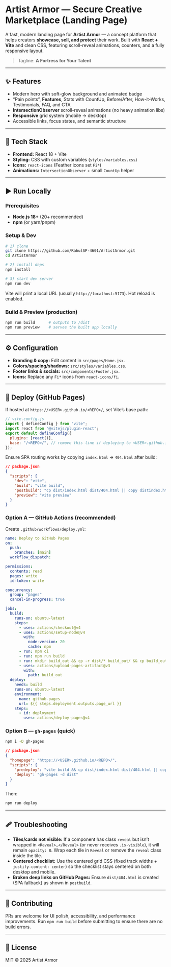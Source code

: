 # Artist Armor — Secure Creative Marketplace (Landing Page)

A fast, modern landing page for **Artist Armor** — a concept platform that helps creators **showcase, sell, and protect** their work.
Built with **React + Vite** and clean CSS, featuring scroll-reveal animations, counters, and a fully responsive layout.

> Tagline: **A Fortress for Your Talent**

---

## ✨ Features

- Modern hero with soft-glow background and animated badge
- “Pain points”, **Features**, Stats with CountUp, Before/After, How-it-Works, Testimonials, FAQ, and CTA
- **IntersectionObserver** scroll-reveal animations (no heavy animation libs)
- **Responsive** grid system (mobile → desktop)
- Accessible links, focus states, and semantic structure

---

## 🧱 Tech Stack

- **Frontend:** React 18 + Vite
- **Styling:** CSS with custom variables (`styles/variables.css`)
- **Icons:** `react-icons` (Feather icons set `Fi*`)
- **Animations:** `IntersectionObserver` + small `CountUp` helper

---

## ▶️ Run Locally

### Prerequisites

- **Node.js 18+** (20+ recommended)
- **npm** (or yarn/pnpm)

### Setup & Dev

```bash
# 1) clone
git clone https://github.com/RahulSP-4601/ArtistArmor.git
cd ArtistArmor

# 2) install deps
npm install

# 3) start dev server
npm run dev
```

Vite will print a local URL (usually `http://localhost:5173`). Hot reload is enabled.

### Build & Preview (production)

```bash
npm run build      # outputs to /dist
npm run preview    # serves the built app locally
```

---

## ⚙️ Configuration

- **Branding & copy:** Edit content in `src/pages/Home.jsx`.
- **Colors/spacing/shadows:** `src/styles/variables.css`.
- **Footer links & socials:** `src/components/Footer.jsx`.
- **Icons:** Replace any `Fi*` icons from `react-icons/fi`.

---

## 🚀 Deploy (GitHub Pages)

If hosted at `https://<USER>.github.io/<REPO>/`, set Vite’s base path:

```js
// vite.config.js
import { defineConfig } from "vite";
import react from "@vitejs/plugin-react";
export default defineConfig({
  plugins: [react()],
  base: "/<REPO>/", // remove this line if deploying to <USER>.github.io root
});
```

Ensure SPA routing works by copying `index.html` → `404.html` after build:

```json
// package.json
{
  "scripts": {
    "dev": "vite",
    "build": "vite build",
    "postbuild": "cp dist/index.html dist/404.html || copy distindex.html dist\404.html",
    "preview": "vite preview"
  }
}
```

### Option A — GitHub Actions (recommended)

Create `.github/workflows/deploy.yml`:

```yaml
name: Deploy to GitHub Pages
on:
  push:
    branches: [main]
  workflow_dispatch:

permissions:
  contents: read
  pages: write
  id-token: write

concurrency:
  group: "pages"
  cancel-in-progress: true

jobs:
  build:
    runs-on: ubuntu-latest
    steps:
      - uses: actions/checkout@v4
      - uses: actions/setup-node@v4
        with:
          node-version: 20
          cache: npm
      - run: npm ci
      - run: npm run build
      - run: mkdir build_out && cp -r dist/* build_out/ && cp build_out/index.html build_out/404.html
      - uses: actions/upload-pages-artifact@v3
        with:
          path: build_out
  deploy:
    needs: build
    runs-on: ubuntu-latest
    environment:
      name: github-pages
      url: ${{ steps.deployment.outputs.page_url }}
    steps:
      - id: deployment
        uses: actions/deploy-pages@v4
```

### Option B — `gh-pages` (quick)

```bash
npm i -D gh-pages
```

```json
// package.json
{
  "homepage": "https://<USER>.github.io/<REPO>/",
  "scripts": {
    "predeploy": "vite build && cp dist/index.html dist/404.html || copy distindex.html dist\404.html",
    "deploy": "gh-pages -d dist"
  }
}
```

Then:

```bash
npm run deploy
```

---

## 🩹 Troubleshooting

- **Tiles/cards not visible:** If a component has class `reveal` but isn’t wrapped in `<Reveal>…</Reveal>` (or never receives `.is-visible`), it will remain `opacity: 0`. Wrap each tile in `Reveal` or remove the `reveal` class inside the tile.
- **Centered checklist:** Use the centered grid CSS (fixed track widths + `justify-content: center`) so the checklist stays centered on both desktop and mobile.
- **Broken deep links on GitHub Pages:** Ensure `dist/404.html` is created (SPA fallback) as shown in `postbuild`.

---

## 🤝 Contributing

PRs are welcome for UI polish, accessibility, and performance improvements.
Run `npm run build` before submitting to ensure there are no build errors.

---

## 📄 License

MIT © 2025 Artist Armor
